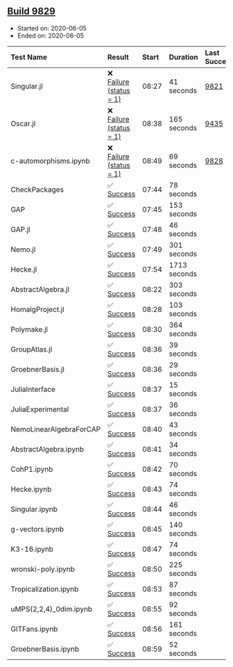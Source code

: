 ## [Build 9829](https://oscarci.mathematik.uni-kl.de/job/oscar/9829/)

* Started on: 2020-06-05
* Ended on: 2020-06-05

| Test Name    | Result | Start | Duration | Last Success | First Failure |
|:-------------|:-------|:------|:---------|:-------------|:--------------|
| Singular.jl | ❌ [Failure (status = 1)](https://oscarci.mathematik.uni-kl.de/job/oscar/9829/artifact/logs/build-9829/Singular.jl.log) | 08:27 | 41 seconds | [9821](https://oscarci.mathematik.uni-kl.de/job/oscar/9821/) | [9822](https://oscarci.mathematik.uni-kl.de/job/oscar/9822/) |
| Oscar.jl | ❌ [Failure (status = 1)](https://oscarci.mathematik.uni-kl.de/job/oscar/9829/artifact/logs/build-9829/Oscar.jl.log) | 08:38 | 165 seconds | [9435](https://oscarci.mathematik.uni-kl.de/job/oscar/9435/) | [9436](https://oscarci.mathematik.uni-kl.de/job/oscar/9436/) |
| c-automorphisms.ipynb | ❌ [Failure (status = 1)](https://oscarci.mathematik.uni-kl.de/job/oscar/9829/artifact/logs/build-9829/c-automorphisms.ipynb.log) | 08:49 | 69 seconds | [9828](https://oscarci.mathematik.uni-kl.de/job/oscar/9828/) | [9829](https://oscarci.mathematik.uni-kl.de/job/oscar/9829/) |
| CheckPackages | ✅ [Success](https://oscarci.mathematik.uni-kl.de/job/oscar/9829/artifact/logs/build-9829/CheckPackages.log) | 07:44 | 78 seconds |  |  |
| GAP | ✅ [Success](https://oscarci.mathematik.uni-kl.de/job/oscar/9829/artifact/logs/build-9829/GAP.log) | 07:45 | 153 seconds |  |  |
| GAP.jl | ✅ [Success](https://oscarci.mathematik.uni-kl.de/job/oscar/9829/artifact/logs/build-9829/GAP.jl.log) | 07:48 | 46 seconds |  |  |
| Nemo.jl | ✅ [Success](https://oscarci.mathematik.uni-kl.de/job/oscar/9829/artifact/logs/build-9829/Nemo.jl.log) | 07:49 | 301 seconds |  |  |
| Hecke.jl | ✅ [Success](https://oscarci.mathematik.uni-kl.de/job/oscar/9829/artifact/logs/build-9829/Hecke.jl.log) | 07:54 | 1713 seconds |  |  |
| AbstractAlgebra.jl | ✅ [Success](https://oscarci.mathematik.uni-kl.de/job/oscar/9829/artifact/logs/build-9829/AbstractAlgebra.jl.log) | 08:22 | 303 seconds |  |  |
| HomalgProject.jl | ✅ [Success](https://oscarci.mathematik.uni-kl.de/job/oscar/9829/artifact/logs/build-9829/HomalgProject.jl.log) | 08:28 | 103 seconds |  |  |
| Polymake.jl | ✅ [Success](https://oscarci.mathematik.uni-kl.de/job/oscar/9829/artifact/logs/build-9829/Polymake.jl.log) | 08:30 | 364 seconds |  |  |
| GroupAtlas.jl | ✅ [Success](https://oscarci.mathematik.uni-kl.de/job/oscar/9829/artifact/logs/build-9829/GroupAtlas.jl.log) | 08:36 | 39 seconds |  |  |
| GroebnerBasis.jl | ✅ [Success](https://oscarci.mathematik.uni-kl.de/job/oscar/9829/artifact/logs/build-9829/GroebnerBasis.jl.log) | 08:36 | 29 seconds |  |  |
| JuliaInterface | ✅ [Success](https://oscarci.mathematik.uni-kl.de/job/oscar/9829/artifact/logs/build-9829/JuliaInterface.log) | 08:37 | 15 seconds |  |  |
| JuliaExperimental | ✅ [Success](https://oscarci.mathematik.uni-kl.de/job/oscar/9829/artifact/logs/build-9829/JuliaExperimental.log) | 08:37 | 36 seconds |  |  |
| NemoLinearAlgebraForCAP | ✅ [Success](https://oscarci.mathematik.uni-kl.de/job/oscar/9829/artifact/logs/build-9829/NemoLinearAlgebraForCAP.log) | 08:40 | 43 seconds |  |  |
| AbstractAlgebra.ipynb | ✅ [Success](https://oscarci.mathematik.uni-kl.de/job/oscar/9829/artifact/logs/build-9829/AbstractAlgebra.ipynb.log) | 08:41 | 34 seconds |  |  |
| CohP1.ipynb | ✅ [Success](https://oscarci.mathematik.uni-kl.de/job/oscar/9829/artifact/logs/build-9829/CohP1.ipynb.log) | 08:42 | 70 seconds |  |  |
| Hecke.ipynb | ✅ [Success](https://oscarci.mathematik.uni-kl.de/job/oscar/9829/artifact/logs/build-9829/Hecke.ipynb.log) | 08:43 | 74 seconds |  |  |
| Singular.ipynb | ✅ [Success](https://oscarci.mathematik.uni-kl.de/job/oscar/9829/artifact/logs/build-9829/Singular.ipynb.log) | 08:44 | 46 seconds |  |  |
| g-vectors.ipynb | ✅ [Success](https://oscarci.mathematik.uni-kl.de/job/oscar/9829/artifact/logs/build-9829/g-vectors.ipynb.log) | 08:45 | 140 seconds |  |  |
| K3-16.ipynb | ✅ [Success](https://oscarci.mathematik.uni-kl.de/job/oscar/9829/artifact/logs/build-9829/K3-16.ipynb.log) | 08:47 | 74 seconds |  |  |
| wronski-poly.ipynb | ✅ [Success](https://oscarci.mathematik.uni-kl.de/job/oscar/9829/artifact/logs/build-9829/wronski-poly.ipynb.log) | 08:50 | 225 seconds |  |  |
| Tropicalization.ipynb | ✅ [Success](https://oscarci.mathematik.uni-kl.de/job/oscar/9829/artifact/logs/build-9829/Tropicalization.ipynb.log) | 08:53 | 87 seconds |  |  |
| uMPS(2,2,4)_0dim.ipynb | ✅ [Success](https://oscarci.mathematik.uni-kl.de/job/oscar/9829/artifact/logs/build-9829/uMPS-2-2-4-_0dim.ipynb.log) | 08:55 | 92 seconds |  |  |
| GITFans.ipynb | ✅ [Success](https://oscarci.mathematik.uni-kl.de/job/oscar/9829/artifact/logs/build-9829/GITFans.ipynb.log) | 08:56 | 161 seconds |  |  |
| GroebnerBasis.ipynb | ✅ [Success](https://oscarci.mathematik.uni-kl.de/job/oscar/9829/artifact/logs/build-9829/GroebnerBasis.ipynb.log) | 08:59 | 52 seconds |  |  |
